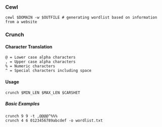 ### Cewl 

```shell
cewl $DOMAIN -w $OUTFILE # generating wordlist based on information from a website
```

### Crunch

#### Character Translation  

`@ = Lower case alpha characters`  
`, = Upper case alpha characters`  
`% = Numeric characters`  
`^ = Special characters including space`

#### Usage

```shell
crunch $MIN_LEN $MAX_LEN $CARSHET
```

##### Basic Examples

```shell
crunch 9 9 -t ,@@@@^%%%
crunch 4 6 0123456789abcdef -o wordlist.txt
```
